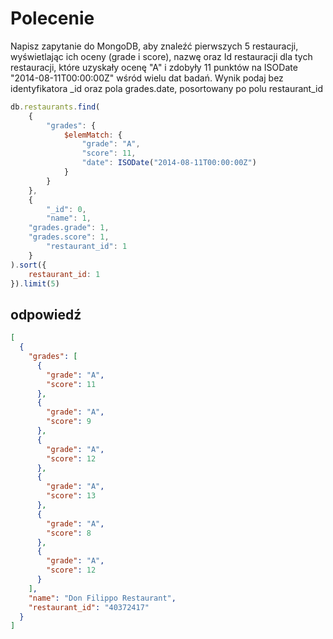 # Polecenie

Napisz zapytanie do MongoDB, aby znaleźć pierwszych 5 restauracji,
wyświetlając ich oceny (grade i score), nazwę oraz  Id restauracji dla
tych restauracji, które uzyskały ocenę "A" i zdobyły 11 punktów
na ISODate "2014-08-11T00:00:00Z" wśród wielu dat badań. Wynik
podaj bez identyfikatora _id oraz pola grades.date, posortowany po
polu restaurant_id

```javascript
db.restaurants.find(
	{
		"grades": {
			$elemMatch: {
				"grade": "A",
				"score": 11,
				"date": ISODate("2014-08-11T00:00:00Z")
			}
		}
	},
	{
		"_id": 0,
		"name": 1,
    "grades.grade": 1,
    "grades.score": 1,
		"restaurant_id": 1
	}
).sort({
	restaurant_id: 1
}).limit(5)
```

## odpowiedź
```json
[
  {
    "grades": [
      {
        "grade": "A",
        "score": 11
      },
      {
        "grade": "A",
        "score": 9
      },
      {
        "grade": "A",
        "score": 12
      },
      {
        "grade": "A",
        "score": 13
      },
      {
        "grade": "A",
        "score": 8
      },
      {
        "grade": "A",
        "score": 12
      }
    ],
    "name": "Don Filippo Restaurant",
    "restaurant_id": "40372417"
  }
]
```
